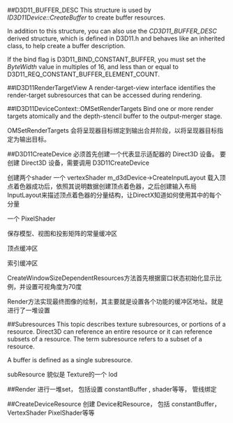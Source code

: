 
##D3D11_BUFFER_DESC
This structure is used by *ID3D11Device::CreateBuffer* to create buffer resources.

In addition to this structure, you can also use the *CD3D11_BUFFER_DESC* derived structure, which is defined in D3D11.h and behaves like an inherited class, to help create a buffer description.

If the bind flag is D3D11_BIND_CONSTANT_BUFFER, you must set the *ByteWidth* value in multiples of 16, and less than or equal to D3D11_REQ_CONSTANT_BUFFER_ELEMENT_COUNT.



##ID3D11RenderTargetView
A render-target-view interface identifies the render-target subresources that can be accessed during rendering.

##ID3D11DeviceContext::OMSetRenderTargets
Bind one or more render targets atomically and the depth-stencil buffer to the output-merger stage.

OMSetRenderTargets 会将呈现器目标绑定到输出合并阶段，以将呈现器目标指定为输出目标。


##D3D11CreateDevice
必须首先创建一个代表显示适配器的 Direct3D 设备。 要创建 Direct3D 设备，需要调用 D3D11CreateDevice


创建两个shader
一个 vertexShader
m_d3dDevice->CreateInputLayout 
载入顶点着色器成功后，依照其说明数据创建顶点着色器，之后创建输入布局InputLayout来描述顶点着色器的分量结构，让DirectX知道如何使用其中的每个分量

一个 PixelShader

保存模型、视图和投影矩阵的常量缓冲区

顶点缓冲区

索引缓冲区


CreateWindowSizeDependentResources方法首先根据窗口状态初始化显示比例，并设置可视角度为70度

Render方法实现最终图像的绘制，其主要就是设置各个功能的缓冲区地址。就是进行了一堆设置


##Subresources
This topic describes texture subresources, or portions of a resource.
Direct3D can reference an entire resource or it can reference subsets of a resource. The term subresource refers to a subset of a resource.

A buffer is defined as a single subresource.

subResource 貌似是 Texture的一个 lod



##Render
进行一堆set， 包括设置 constantBuffer , shader等等， 管线绑定

##CreateDeviceResource
创建 Device和Resource， 包括 constantBuffer，  VertexShader PixelShader等等